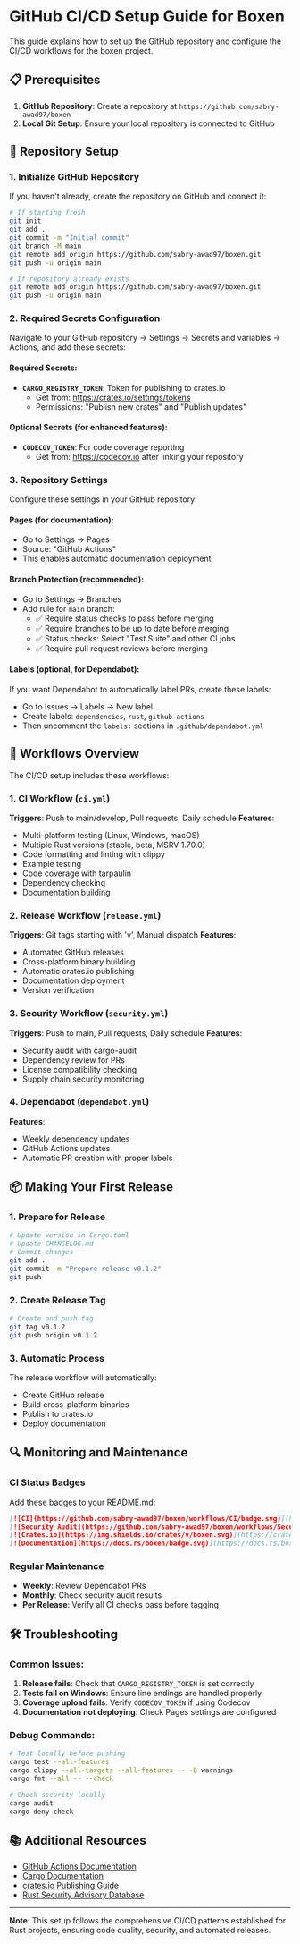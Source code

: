 # GitHub CI/CD Setup Guide for Boxen

This guide explains how to set up the GitHub repository and configure the CI/CD workflows for the boxen project.

## 📋 Prerequisites

1. **GitHub Repository**: Create a repository at `https://github.com/sabry-awad97/boxen`
2. **Local Git Setup**: Ensure your local repository is connected to GitHub

## 🔧 Repository Setup

### 1. Initialize GitHub Repository

If you haven't already, create the repository on GitHub and connect it:

```bash
# If starting fresh
git init
git add .
git commit -m "Initial commit"
git branch -M main
git remote add origin https://github.com/sabry-awad97/boxen.git
git push -u origin main

# If repository already exists
git remote add origin https://github.com/sabry-awad97/boxen.git
git push -u origin main
```

### 2. Required Secrets Configuration

Navigate to your GitHub repository → Settings → Secrets and variables → Actions, and add these secrets:

#### Required Secrets:
- **`CARGO_REGISTRY_TOKEN`**: Token for publishing to crates.io
  - Get from: https://crates.io/settings/tokens
  - Permissions: "Publish new crates" and "Publish updates"

#### Optional Secrets (for enhanced features):
- **`CODECOV_TOKEN`**: For code coverage reporting
  - Get from: https://codecov.io after linking your repository

### 3. Repository Settings

Configure these settings in your GitHub repository:

#### Pages (for documentation):
- Go to Settings → Pages
- Source: "GitHub Actions"
- This enables automatic documentation deployment

#### Branch Protection (recommended):
- Go to Settings → Branches
- Add rule for `main` branch:
  - ✅ Require status checks to pass before merging
  - ✅ Require branches to be up to date before merging
  - ✅ Status checks: Select "Test Suite" and other CI jobs
  - ✅ Require pull request reviews before merging

#### Labels (optional, for Dependabot):
If you want Dependabot to automatically label PRs, create these labels:
- Go to Issues → Labels → New label
- Create labels: `dependencies`, `rust`, `github-actions`
- Then uncomment the `labels:` sections in `.github/dependabot.yml`

## 🚀 Workflows Overview

The CI/CD setup includes these workflows:

### 1. **CI Workflow** (`ci.yml`)
**Triggers**: Push to main/develop, Pull requests, Daily schedule
**Features**:
- Multi-platform testing (Linux, Windows, macOS)
- Multiple Rust versions (stable, beta, MSRV 1.70.0)
- Code formatting and linting with clippy
- Example testing
- Code coverage with tarpaulin
- Dependency checking
- Documentation building

### 2. **Release Workflow** (`release.yml`)
**Triggers**: Git tags starting with 'v', Manual dispatch
**Features**:
- Automated GitHub releases
- Cross-platform binary building
- Automatic crates.io publishing
- Documentation deployment
- Version verification

### 3. **Security Workflow** (`security.yml`)
**Triggers**: Push to main, Pull requests, Daily schedule
**Features**:
- Security audit with cargo-audit
- Dependency review for PRs
- License compatibility checking
- Supply chain security monitoring

### 4. **Dependabot** (`dependabot.yml`)
**Features**:
- Weekly dependency updates
- GitHub Actions updates
- Automatic PR creation with proper labels

## 📦 Making Your First Release

### 1. Prepare for Release
```bash
# Update version in Cargo.toml
# Update CHANGELOG.md
# Commit changes
git add .
git commit -m "Prepare release v0.1.2"
git push
```

### 2. Create Release Tag
```bash
# Create and push tag
git tag v0.1.2
git push origin v0.1.2
```

### 3. Automatic Process
The release workflow will automatically:
- Create GitHub release
- Build cross-platform binaries
- Publish to crates.io
- Deploy documentation

## 🔍 Monitoring and Maintenance

### CI Status Badges
Add these badges to your README.md:

```markdown
[![CI](https://github.com/sabry-awad97/boxen/workflows/CI/badge.svg)](https://github.com/sabry-awad97/boxen/actions)
[![Security Audit](https://github.com/sabry-awad97/boxen/workflows/Security%20Audit/badge.svg)](https://github.com/sabry-awad97/boxen/actions)
[![Crates.io](https://img.shields.io/crates/v/boxen.svg)](https://crates.io/crates/boxen)
[![Documentation](https://docs.rs/boxen/badge.svg)](https://docs.rs/boxen)
```

### Regular Maintenance
- **Weekly**: Review Dependabot PRs
- **Monthly**: Check security audit results
- **Per Release**: Verify all CI checks pass before tagging

## 🛠️ Troubleshooting

### Common Issues:

1. **Release fails**: Check that `CARGO_REGISTRY_TOKEN` is set correctly
2. **Tests fail on Windows**: Ensure line endings are handled properly
3. **Coverage upload fails**: Verify `CODECOV_TOKEN` if using Codecov
4. **Documentation not deploying**: Check Pages settings are configured

### Debug Commands:
```bash
# Test locally before pushing
cargo test --all-features
cargo clippy --all-targets --all-features -- -D warnings
cargo fmt --all -- --check

# Check security locally
cargo audit
cargo deny check
```

## 📚 Additional Resources

- [GitHub Actions Documentation](https://docs.github.com/en/actions)
- [Cargo Documentation](https://doc.rust-lang.org/cargo/)
- [crates.io Publishing Guide](https://doc.rust-lang.org/cargo/reference/publishing.html)
- [Rust Security Advisory Database](https://github.com/RustSec/advisory-db)

---

**Note**: This setup follows the comprehensive CI/CD patterns established for Rust projects, ensuring code quality, security, and automated releases.

